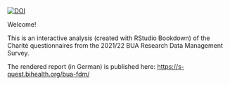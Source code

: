 [![DOI](https://zenodo.org/badge/78028374.svg)](https://zenodo.org/badge/latestdoi/78028374)

Welcome! 

This is an interactive analysis (created with RStudio Bookdown) of the Charité questionnaires from the 2021/22 BUA Research Data Management Survey.

The rendered report (in German) is published here: https://s-quest.bihealth.org/bua-fdm/
